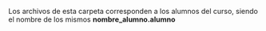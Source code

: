 Los archivos de esta carpeta corresponden a los alumnos del curso, siendo el nombre de los mismos **nombre_alumno.alumno**

